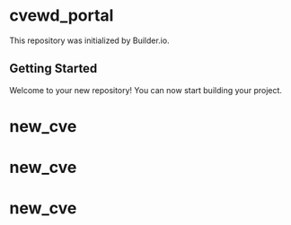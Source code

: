 # cvewd_portal

This repository was initialized by Builder.io.

## Getting Started

Welcome to your new repository! You can now start building your project.
# new_cve
# new_cve
# new_cve
